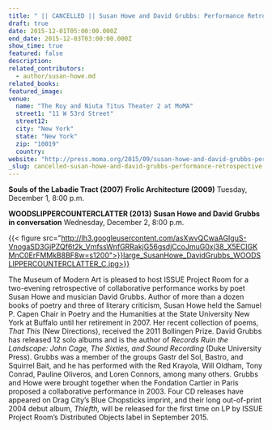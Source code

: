 ```yaml
---
title: " || CANCELLED || Susan Howe and David Grubbs: Performance Retrospective"
draft: true
date: 2015-12-01T05:00:00.000Z
end_date: 2015-12-03T03:00:00.000Z
show_time: true
featured: false
description:
related_contributors:
  - author/susan-howe.md
related_books:
featured_image: 
venue:
  name: "The Roy and Niuta Titus Theater 2 at MoMA"
  street1: "11 W 53rd Street"
  street12:
  city: "New York"
  state: "New York"
  zip: "10019"
  country:
website: "http://press.moma.org/2015/09/susan-howe-and-david-grubbs-performance-retrospective/"
_slug: cancelled-susan-howe-and-david-grubbs-performance-retrospective
---
```


**Souls of the Labadie Tract (2007)**
**Frolic Architecture (2009)**
Tuesday, December 1, 8:00 p.m.

**WOODSLIPPERCOUNTERCLATTER (2013)**
**Susan Howe and David Grubbs in conversation**
Wednesday, December 2, 8:00 p.m.



{{< figure src="http://lh3.googleusercontent.com/asXwvQCwaAGIguS-VnogaSD3GjPZQf6t2k_VmfssWnfGRRakjG56gsdjCcoJmuG0xj38_X5ECIGKMnC0ErFMMkB8BF8w=s1200">}}large_SusanHowe_DavidGrubbs_WOODSLIPPERCOUNTERCLATTER_C.jpg>}}

The Museum of Modern Art is pleased to host ISSUE Project Room for a two-evening retrospective of collaborative performance works by poet Susan Howe and musician David Grubbs. Author of more than a dozen books of poetry and three of literary criticism, Susan Howe held the Samuel P. Capen Chair in Poetry and the Humanities at the State University New York at Buffalo until her retirement in 2007\. Her recent collection of poems, _That This_ (New Directions), received the 2011 Bollingen Prize. David Grubbs has released 12 solo albums and is the author of _Records Ruin the Landscape: John Cage, The Sixties, and Sound Recording_ (Duke University Press). Grubbs was a member of the groups Gastr del Sol, Bastro, and Squirrel Bait, and he has performed with the Red Krayola, Will Oldham, Tony Conrad, Pauline Oliveros, and Loren Connors, among many others. Grubbs and Howe were brought together when the Fondation Cartier in Paris proposed a collaborative performance in 2003\. Four CD releases have appeared on Drag City’s Blue Chopsticks imprint, and their long out-of-print 2004 debut album, _Thiefth,_ will be released for the first time on LP by ISSUE Project Room’s Distributed Objects label in September 2015.

